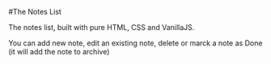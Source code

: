 #The Notes List

The notes list, built with pure HTML, CSS and VanillaJS.

You can add new note, edit an existing note, delete or marck a note as Done (it will add the note to archive)
